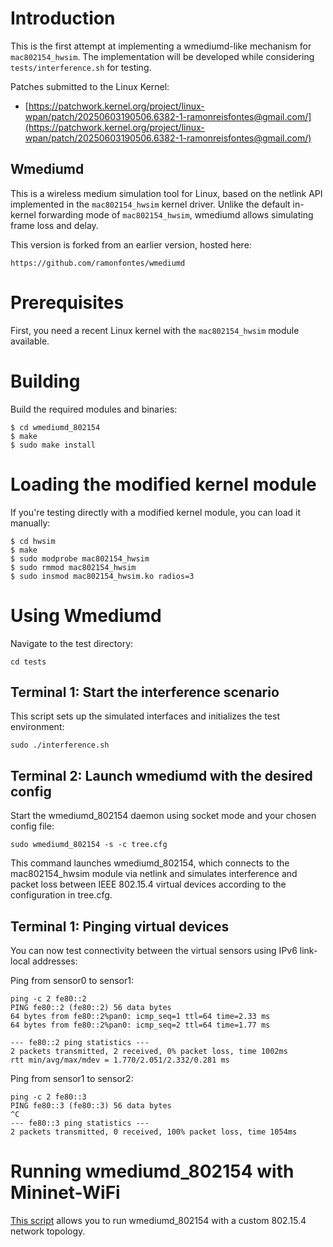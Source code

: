 # Introduction

This is the first attempt at implementing a wmediumd-like mechanism for `mac802154_hwsim`. The implementation will be developed while considering `tests/interference.sh` for testing.

Patches submitted to the Linux Kernel:
* [https://patchwork.kernel.org/project/linux-wpan/patch/20250603190506.6382-1-ramonreisfontes@gmail.com/](https://patchwork.kernel.org/project/linux-wpan/patch/20250603190506.6382-1-ramonreisfontes@gmail.com/)

## Wmediumd

This is a wireless medium simulation tool for Linux, based on the netlink API
implemented in the `mac802154_hwsim` kernel driver.  Unlike the default in-kernel
forwarding mode of `mac802154_hwsim`, wmediumd allows simulating frame loss and
delay.

This version is forked from an earlier version, hosted here:

    https://github.com/ramonfontes/wmediumd

# Prerequisites

First, you need a recent Linux kernel with the `mac802154_hwsim` module
available.

# Building

Build the required modules and binaries:
```
$ cd wmediumd_802154
$ make
$ sudo make install
```

# Loading the modified kernel module

If you're testing directly with a modified kernel module, you can load it manually:
``` 
$ cd hwsim
$ make
$ sudo modprobe mac802154_hwsim 
$ sudo rmmod mac802154_hwsim 
$ sudo insmod mac802154_hwsim.ko radios=3
```

# Using Wmediumd

Navigate to the test directory:
```
cd tests
```

## Terminal 1: Start the interference scenario

This script sets up the simulated interfaces and initializes the test environment:
```
sudo ./interference.sh
```

## Terminal 2: Launch wmediumd with the desired config

Start the wmediumd_802154 daemon using socket mode and your chosen config file:
```
sudo wmediumd_802154 -s -c tree.cfg
```

This command launches wmediumd_802154, which connects to the mac802154_hwsim module via netlink and simulates interference and packet loss between IEEE 802.15.4 virtual devices according to the configuration in tree.cfg.

## Terminal 1: Pinging virtual devices

You can now test connectivity between the virtual sensors using IPv6 link-local addresses:

Ping from sensor0 to sensor1:

```
ping -c 2 fe80::2
PING fe80::2 (fe80::2) 56 data bytes
64 bytes from fe80::2%pan0: icmp_seq=1 ttl=64 time=2.33 ms
64 bytes from fe80::2%pan0: icmp_seq=2 ttl=64 time=1.77 ms

--- fe80::2 ping statistics ---
2 packets transmitted, 2 received, 0% packet loss, time 1002ms
rtt min/avg/max/mdev = 1.770/2.051/2.332/0.281 ms

```

Ping from sensor1 to sensor2:
```
ping -c 2 fe80::3
PING fe80::3 (fe80::3) 56 data bytes
^C
--- fe80::3 ping statistics ---
2 packets transmitted, 0 received, 100% packet loss, time 1054ms
```

# Running wmediumd_802154 with Mininet-WiFi

[This script](https://github.com/intrig-unicamp/mininet-wifi/blob/master/examples/wmediumd_interference_lowpan.py) allows you to run wmediumd_802154 with a custom 802.15.4 network topology.